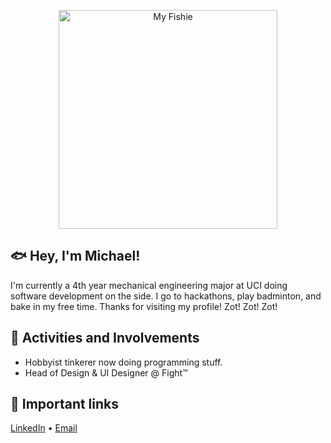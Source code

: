 <p align="center">
  <img src="https://cdn.discordapp.com/attachments/924916274595790859/943361405543907338/unknown.png" width="350" alt="My Fishie">
</p>


## 🐟 Hey, I'm Michael!
I'm currently a 4th year mechanical engineering major at UCI doing software development on the side. I go to hackathons, play badminton, and bake in my free time. Thanks for visiting my profile!
Zot! Zot! Zot!
<br>
## 💛 Activities and Involvements
* Hobbyist tinkerer now doing programming stuff.
* Head of Design & UI Designer @ Fight&trade;
## 🔗 Important links
<a href="https://www.linkedin.com/in/mphamusa/">LinkedIn</a> • <a href="mailto:michahp1@uci.edu">Email</a>
<br>



<!---
mphamm11/mphamm11 is a ✨ special ✨ repository because its `README.md` (this file) appears on your GitHub profile.
You can click the Preview link to take a look at your changes.
--->
